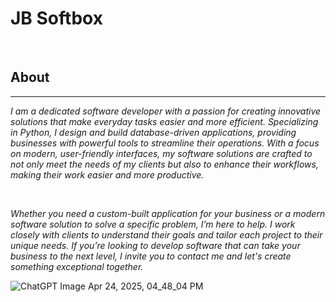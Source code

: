 # JB Softbox
<br>

## About
<hr>
<p><i>I am a dedicated software developer with a passion for creating innovative solutions that make everyday tasks easier and more efficient. Specializing in Python, I design and build database-driven applications, providing businesses with powerful tools to streamline their operations. With a focus on modern, user-friendly interfaces, my software solutions are crafted to not only meet the needs of my clients but also to enhance their workflows, making their work easier and more productive.</i></p>

<br>
<p><i>Whether you need a custom-built application for your business or a modern software solution to solve a specific problem, I’m here to help. I work closely with clients to understand their goals and tailor each project to their unique needs. If you’re looking to develop software that can take your business to the next level, I invite you to contact me and let's create something exceptional together.</i></p>

![ChatGPT Image Apr 24, 2025, 04_48_04 PM](https://github.com/user-attachments/assets/202e89bb-c4e5-4f19-9ad0-c52f83e6d932)
